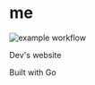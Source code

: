 # me

![example workflow](https://github.com/osousa/me/.github/workflows/go.yml/badge.svg)

Dev's website

Built with Go
